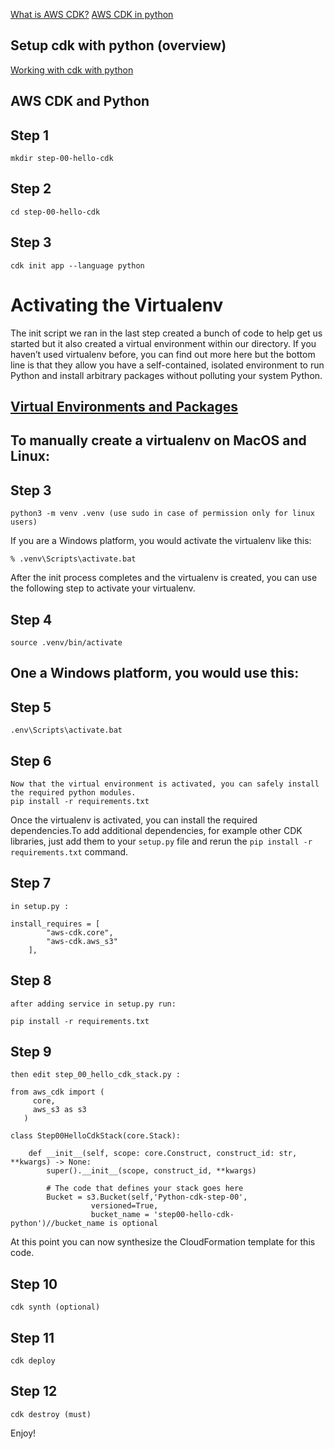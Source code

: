 [What is AWS CDK?](https://docs.aws.amazon.com/cdk/latest/guide/home.html)
[AWS CDK in python](https://docs.aws.amazon.com/cdk/api/latest/python/index.html)

## Setup cdk with python (overview)


[Working with cdk with python](https://docs.aws.amazon.com/cdk/latest/guide/work-with-cdk-python.html)

## AWS CDK and Python 

## Step 1
```
mkdir step-00-hello-cdk 
```

## Step 2
```
cd step-00-hello-cdk
```

## Step 3
```
cdk init app --language python
```

# Activating the Virtualenv
The init script we ran in the last step created a bunch of code to help get us started but it also created a virtual environment within our directory. If you haven’t used virtualenv before, you can find out more here but the bottom line is that they allow you have a self-contained, isolated environment to run Python and install arbitrary packages without polluting your system Python.

## [Virtual Environments and Packages](https://docs.python.org/3/tutorial/venv.html#virtual-environments-and-packages)


## To manually create a virtualenv on MacOS and Linux:

## Step 3
```
python3 -m venv .venv (use sudo in case of permission only for linux users)
```

If you are a Windows platform, you would activate the virtualenv like this:


```
% .venv\Scripts\activate.bat
```

After the init process completes and the virtualenv is created, you can use the following
step to activate your virtualenv.

## Step 4
```
source .venv/bin/activate
```

## One a Windows platform, you would use this:

## Step 5
```
.env\Scripts\activate.bat
```



## Step 6
```
Now that the virtual environment is activated, you can safely install the required python modules.
pip install -r requirements.txt
```

Once the virtualenv is activated, you can install the required dependencies.To add additional dependencies, for example other CDK libraries, just add
them to your `setup.py` file and rerun the `pip install -r requirements.txt`
command.

## Step 7
```
in setup.py :

install_requires = [
        "aws-cdk.core",
        "aws-cdk.aws_s3"
    ],
```

## Step 8
```
after adding service in setup.py run:

pip install -r requirements.txt
```

## Step 9
```
then edit step_00_hello_cdk_stack.py :

from aws_cdk import (
     core, 
     aws_s3 as s3
   )
   
class Step00HelloCdkStack(core.Stack):

    def __init__(self, scope: core.Construct, construct_id: str, **kwargs) -> None:
        super().__init__(scope, construct_id, **kwargs)
        
        # The code that defines your stack goes here
        Bucket = s3.Bucket(self,'Python-cdk-step-00',
                  versioned=True,
                  bucket_name = 'step00-hello-cdk-python')//bucket_name is optional
```

At this point you can now synthesize the CloudFormation template for this code.

## Step 10
```
cdk synth (optional)
```

## Step 11
```
cdk deploy
```
## Step 12
```
cdk destroy (must)
```

Enjoy!
